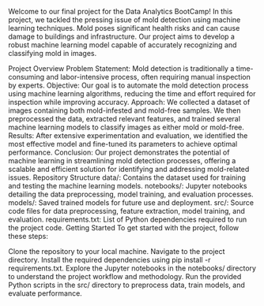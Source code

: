 Welcome to our final project for the Data Analytics BootCamp! In this project, we tackled the pressing issue of mold detection using machine learning techniques. Mold poses significant health risks and can cause damage to buildings and infrastructure. Our project aims to develop a robust machine learning model capable of accurately recognizing and classifying mold in images.

Project Overview
Problem Statement: Mold detection is traditionally a time-consuming and labor-intensive process, often requiring manual inspection by experts.
Objective: Our goal is to automate the mold detection process using machine learning algorithms, reducing the time and effort required for inspection while improving accuracy.
Approach: We collected a dataset of images containing both mold-infested and mold-free samples. We then preprocessed the data, extracted relevant features, and trained several machine learning models to classify images as either mold or mold-free.
Results: After extensive experimentation and evaluation, we identified the most effective model and fine-tuned its parameters to achieve optimal performance.
Conclusion: Our project demonstrates the potential of machine learning in streamlining mold detection processes, offering a scalable and efficient solution for identifying and addressing mold-related issues.
Repository Structure
data/: Contains the dataset used for training and testing the machine learning models.
notebooks/: Jupyter notebooks detailing the data preprocessing, model training, and evaluation processes.
models/: Saved trained models for future use and deployment.
src/: Source code files for data preprocessing, feature extraction, model training, and evaluation.
requirements.txt: List of Python dependencies required to run the project code.
Getting Started
To get started with the project, follow these steps:

Clone the repository to your local machine.
Navigate to the project directory.
Install the required dependencies using pip install -r requirements.txt.
Explore the Jupyter notebooks in the notebooks/ directory to understand the project workflow and methodology.
Run the provided Python scripts in the src/ directory to preprocess data, train models, and evaluate performance.

